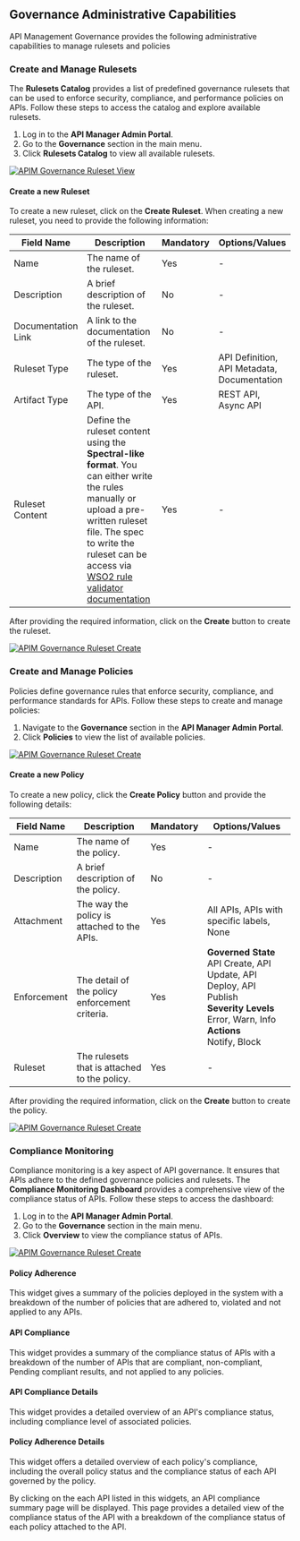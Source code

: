 Governance Administrative Capabilities
--------------------------------------

API Management Governance provides the following administrative capabilities to manage rulesets and policies

### Create and Manage Rulesets

The **Rulesets Catalog** provides a list of predefined governance rulesets that can be used to enforce security, compliance, and performance policies on APIs. Follow these steps to access the catalog and explore available rulesets.  

1. Log in to the **API Manager Admin Portal**.  
2. Go to the **Governance** section in the main menu.  
3. Click **Rulesets Catalog** to view all available rulesets.  

<a href="{{base_path}}/assets/img/governance/ruleset_view.png">
  <img src="{{base_path}}/assets/img/governance/ruleset_view.png" alt="APIM Governance Ruleset View"/>
</a>

#### Create a new Ruleset

To create a new ruleset, click on the **Create Ruleset**. When creating a new ruleset, you need to provide the following information:

| Field Name | Description                                                                                                                                                                  | Mandatory | Options/Values |
|------------|------------------------------------------------------------------------------------------------------------------------------------------------------------------------------|-----------|----------------|
| Name | The name of the ruleset.                                                                                                                                                     | Yes | - |
| Description | A brief description of the ruleset.                                                                                                                                          | No | - |
| Documentation Link | A link to the documentation of the ruleset.                                                                                                                                  | No | - |
| Ruleset Type | The type of the ruleset.                                                                                                                                                     | Yes | API Definition, API Metadata, Documentation |
| Artifact Type | The type of the API.                                                                                                                                                         | Yes | REST API, Async API |
| Ruleset Content | Define the ruleset content using the **Spectral-like format**. You can either write the rules manually or upload a pre-written ruleset file. The spec to write the ruleset can be access via [WSO2 rule validator documentation]({{base_path}}/governance/rule-validator/rule-validator) | Yes | - |

After providing the required information, click on the **Create** button to create the ruleset.

<a href="{{base_path}}/assets/img/governance/ruleset_create.jpg">
  <img src="{{base_path}}/assets/img/governance/ruleset_create.jpg" alt="APIM Governance Ruleset Create"/>
</a>

### Create and Manage Policies

Policies define governance rules that enforce security, compliance, and performance standards for APIs. Follow these steps to create and manage policies:  

1. Navigate to the **Governance** section in the **API Manager Admin Portal**.  
2. Click **Policies** to view the list of available policies.  

<a href="{{base_path}}/assets/img/governance/policy_view.png">
  <img src="{{base_path}}/assets/img/governance/policy_view.png" alt="APIM Governance Ruleset Create"/>
</a>

#### Create a new Policy

To create a new policy, click the **Create Policy** button and provide the following details:  

| Field Name | Description                                  | Mandatory | Options/Values                                                                                                                                           |
|------------|----------------------------------------------|-----------|----------------------------------------------------------------------------------------------------------------------------------------------------------|
| Name | The name of the policy.                      | Yes | -                                                                                                                                                        |
| Description | A brief description of the policy.           | No | -                                                                                                                                                        |
| Attachment | The way the policy is attached to the APIs.  | Yes | All APIs, APIs with specific labels, None                                                                                                                |
| Enforcement | The detail of the policy enforcement criteria.        | Yes | **Governed State** <br/> API Create, API Update, API Deploy, API Publish <br/> **Severity Levels** <br/> Error, Warn, Info <br/> **Actions** <br/> Notify, Block |
| Ruleset | The rulesets that is attached to the policy. | Yes | -                                                                                                                                                        |

After providing the required information, click on the **Create** button to create the policy.

<a href="{{base_path}}/assets/img/governance/policy_create.jpg">
  <img src="{{base_path}}/assets/img/governance/policy_create.jpg" alt="APIM Governance Ruleset Create"/>
</a>


### Compliance Monitoring

Compliance monitoring is a key aspect of API governance. It ensures that APIs adhere to the defined governance policies and rulesets. The **Compliance Monitoring Dashboard** provides a comprehensive view of the compliance status of APIs. Follow these steps to access the dashboard:

1. Log in to the **API Manager Admin Portal**.
2. Go to the **Governance** section in the main menu.
3. Click **Overview** to view the compliance status of APIs.

<a href="{{base_path}}/assets/img/governance/admin_compliance.png">
  <img src="{{base_path}}/assets/img/governance/admin_compliance.png" alt="APIM Governance Ruleset Create"/>
</a>

#### **Policy Adherence**

This widget gives a summary of the policies deployed in the system with a breakdown of the number of policies that are adhered to, violated and not applied to any APIs.


#### **API Compliance**

This widget provides a summary of the compliance status of APIs with a breakdown of the number of APIs that are compliant, non-compliant, Pending compliant results, and not applied to any policies.

#### **API Compliance Details**

This widget provides a detailed overview of an API's compliance status, including compliance level of associated policies.  

#### **Policy Adherence Details**

This widget offers a detailed overview of each policy's compliance, including the overall policy status and the compliance status of each API governed by the policy.  

By clicking on the each API listed in this widgets, an API compliance summary page will be displayed. This page provides a detailed view of the compliance status of the API with a breakdown of the compliance status of each policy attached to the API. 




